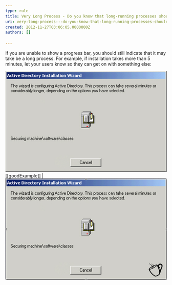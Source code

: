 ```yaml
---
type: rule
title: Very Long Process - Do you know that long-running processes should show a coffee cup?
uri: very-long-process---do-you-know-that-long-running-processes-should-show-a-coffee-cup
created: 2012-11-27T03:06:05.0000000Z
authors: []

---
```


If you are unable to show a progress bar, you should still indicate that it may take be a long process. For example, if installation takes more than 5 minutes, let your users know so they can get on with something else:
   
![An unknown length of time ](../../assets/UnknownLengthTime.jpg)
[[goodExample]]
| ![The coffee cup tells the user that they will be here a while](../../assets/CoffeeCup.jpg)
